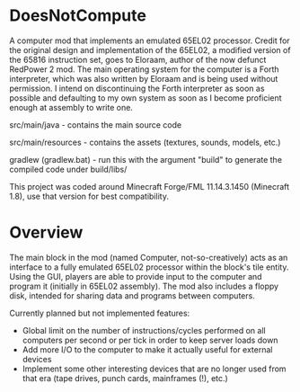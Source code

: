 DoesNotCompute
==============

A computer mod that implements an emulated 65EL02 processor.
Credit for the original design and implementation of the 65EL02, a modified version of the 65816 instruction set, goes to Eloraam, author of the now defunct RedPower 2 mod.
The main operating system for the computer is a Forth interpreter, which was also written by Eloraam and is being used without permission. I intend on discontinuing the Forth interpreter as soon as possible and defaulting to my own system as soon as I become proficient enough at assembly to write one.

src/main/java - contains the main source code

src/main/resources - contains the assets (textures, sounds, models, etc.)

gradlew (gradlew.bat) - run this with the argument "build" to generate the compiled code under build/libs/

This project was coded around Minecraft Forge/FML 11.14.3.1450 (Minecraft 1.8), use that version for best compatibility.

Overview
========

The main block in the mod (named Computer, not-so-creatively) acts as an interface to a fully emulated 65EL02 processor within the block's tile entity. Using the GUI, players are able to provide input to the computer and program it (initially in 65EL02 assembly). The mod also includes a floppy disk, intended for sharing data and programs between computers.

Currently planned but not implemented features:
- Global limit on the number of instructions/cycles performed on all computers per second or per tick in order to keep server loads down
- Add more I/O to the computer to make it actually useful for external devices
- Implement some other interesting devices that are no longer used from that era (tape drives, punch cards, mainframes (!), etc.)
